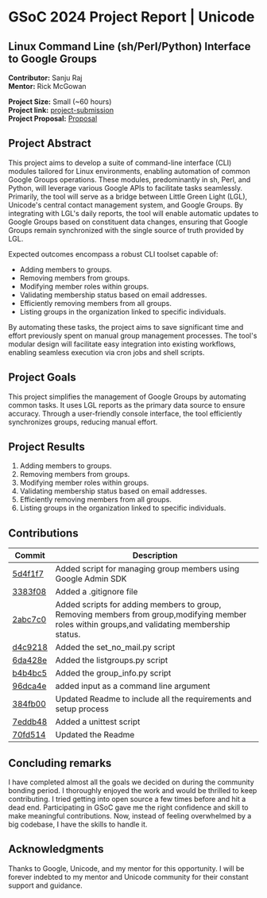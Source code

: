 # GSoC 2024 Project Report | Unicode

## Linux Command Line (sh/Perl/Python) Interface to Google Groups

**Contributor:** Sanju Raj  
**Mentor:** Rick McGowan  

**Project Size:** Small (~60 hours)  
**Project link:** [project-submission](https://drive.google.com/drive/folders/1D9iQ8bneah8-AKvFYExx0bhrxoWfSHl0?usp=drive_link)  
**Project Proposal:** [Proposal](https://docs.google.com/document/d/1cNtDYlnaWF_yIpUVlObSJfvxk9uik1TFT7dyax8H0A4)

## Project Abstract

This project aims to develop a suite of command-line interface (CLI) modules tailored for Linux environments, enabling automation of common Google Groups operations. These modules, predominantly in sh, Perl, and Python, will leverage various Google APIs to facilitate tasks seamlessly. Primarily, the tool will serve as a bridge between Little Green Light (LGL), Unicode's central contact management system, and Google Groups. By integrating with LGL's daily reports, the tool will enable automatic updates to Google Groups based on constituent data changes, ensuring that Google Groups remain synchronized with the single source of truth provided by LGL.

Expected outcomes encompass a robust CLI toolset capable of:
- Adding members to groups.
- Removing members from groups.
- Modifying member roles within groups.
- Validating membership status based on email addresses.
- Efficiently removing members from all groups.
- Listing groups in the organization linked to specific individuals.

By automating these tasks, the project aims to save significant time and effort previously spent on manual group management processes. The tool's modular design will facilitate easy integration into existing workflows, enabling seamless execution via cron jobs and shell scripts.

## Project Goals

This project simplifies the management of Google Groups by automating common tasks. It uses LGL reports as the primary data source to ensure accuracy. Through a user-friendly console interface, the tool efficiently synchronizes groups, reducing manual effort.

## Project Results

1. Adding members to groups.
2. Removing members from groups.
3. Modifying member roles within groups.
4. Validating membership status based on email addresses.
5. Efficiently removing members from all groups.
6. Listing groups in the organization linked to specific individuals.

## Contributions

| Commit | Description |
|--------|-------------|
| [5d4f1f7](https://github.com/unicode-org/kr-tools/commit/5d4f1f765b5add0d3745337c228264f3092c94e9) | Added script for managing group members using Google Admin SDK |
| [3383f08](https://github.com/unicode-org/kr-tools/commit/3383f08f6c5afb20dd28153c7a4fc3015b2d0631) | Added a .gitignore file |
| [2abc7c0](https://github.com/unicode-org/kr-tools/commit/2abc7c086f63c6c3103a1a7e24941748362d298e) | Added scripts for adding members to group, Removing members from group,modifying member roles within groups,and validating membership status.|
| [d4c9218](https://github.com/unicode-org/kr-tools/commit/d4c92180c398216ce48f94e46add686011c169e6) | Added the set_no_mail.py script |
| [6da428e](https://github.com/unicode-org/kr-tools/commit/6da428e5f7953374b904b45137739783bc4781ac) | Added the listgroups.py script |
| [b4b4bc5](https://github.com/unicode-org/kr-tools/commit/b4b4bc5f66bc19a9fc359d407da9e10825b235e1) | Added the group_info.py script |
| [96dca4e](https://github.com/unicode-org/kr-tools/commit/96dca4e30d8b78fca9628a4e9d1b4e75fc206bf8) |added input as a command line argument|    
| [384fb00](https://github.com/unicode-org/kr-tools/commit/384fb006fb9b18837de4ba6d3f5dd7cb63c46beb) | Updated Readme to include all the requirements and setup process|
| [7eddb48](https://github.com/unicode-org/kr-tools/commit/7eddb48ea21278ee30cf7bcc3404fc7062e4ca65) | Added a unittest script |
| [70fd514](https://github.com/unicode-org/kr-tools/commit/70fd51464419d48f7f41671dbaf5145871d7824b) | Updated the Readme |

## Concluding remarks

I have completed almost all the goals we decided on during the community bonding period. I thoroughly enjoyed the work and would be thrilled to keep contributing. I tried getting into open source a few times before and hit a dead end. Participating in GSoC gave me the right confidence and skill to make meaningful contributions. Now, instead of feeling overwhelmed by a big codebase, I have the skills to handle it.


## Acknowledgments

Thanks to Google, Unicode, and my mentor for this opportunity. I will be forever indebted to my mentor and Unicode community for their constant support and guidance.
